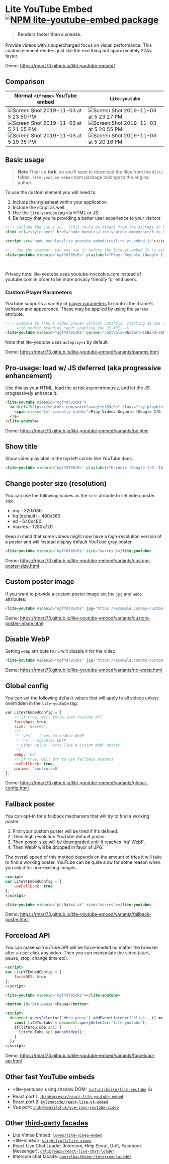 # Lite YouTube Embed [![NPM lite-youtube-embed package](https://img.shields.io/npm/v/lite-youtube-embed.svg)](https://npmjs.org/package/lite-youtube-embed)

> #### Renders faster than a sneeze.

Provide videos with a supercharged focus on visual performance.
This custom element renders just like the real thing but approximately 224× faster.

Demo: https://rinart73.github.io/lite-youtube-embed/

## Comparison

| Normal `<iframe>` YouTube embed |  `lite-youtube` |
|---|---|
|  ![Screen Shot 2019-11-03 at 5 23 50 PM](https://user-images.githubusercontent.com/39191/68095560-5c930d00-fe5f-11e9-8104-e73e77a21287.png)   ![Screen Shot 2019-11-03 at 5 21 05 PM](https://user-images.githubusercontent.com/39191/68095562-5d2ba380-fe5f-11e9-8b5f-18f451b0716d.png)  ![Screen Shot 2019-11-03 at 5 19 35 PM](https://user-images.githubusercontent.com/39191/68095565-5d2ba380-fe5f-11e9-835d-85d37df71f52.png)  | ![Screen Shot 2019-11-03 at 5 23 27 PM](https://user-images.githubusercontent.com/39191/68095561-5d2ba380-fe5f-11e9-9393-e2206a64c8bf.png) ![Screen Shot 2019-11-03 at 5 20 55 PM](https://user-images.githubusercontent.com/39191/68095563-5d2ba380-fe5f-11e9-8f9a-f5c4a774cd56.png)  ![Screen Shot 2019-11-03 at 5 20 16 PM](https://user-images.githubusercontent.com/39191/68095564-5d2ba380-fe5f-11e9-908f-7e12eab8b2ad.png) |

## Basic usage

> **Note**
> This is a **fork**, so you'll have to download the files from the `dist/` folder. `lite-youtube-embed` npm package belongs to the original author.

To use the custom element you will need to:

1. Include the stylesheet within your application
2. Include the script as well
3. Use the `lite-youtube` tag via HTML or JS.
4. Be happy that you're providing a better user experience to your visitors

```html
<!-- Include the CSS & JS.. (This could be direct from the package or bundled) -->
<link rel="stylesheet" href="node_modules/lite-youtube-embed/src/lite-yt-embed.css" />

<script src="node_modules/lite-youtube-embed/src/lite-yt-embed.js"></script>

<!-- Use the element. You may use it before the lite-yt-embed JS is executed. -->
<lite-youtube videoid="ogfYd705cRs" playlabel="Play: Keynote (Google I/O '18)"></lite-youtube>
```

<br>

Privacy note: lite-youtube uses youtube-nocookie.com instead of youtube.com in order
to be more privacy friendly for end users.

### Custom Player Parameters

YouTube supports a variety of [player parameters](https://developers.google.com/youtube/player_parameters#Parameters) to control the iframe's behavior and appearance.
These may be applied by using the `params` attribute.

```html
<!-- Example to show a video player without controls, starting at 10s in, ending at 20s,
     with modest branding *and* enabling the JS API -->
<lite-youtube videoid="ogfYd705cRs" params="controls=0&start=10&end=30&modestbranding=2&rel=0&enablejsapi=1"></lite-youtube>
```

Note that lite-youtube uses `autoplay=1` by default.

Demo: https://rinart73.github.io/lite-youtube-embed/variants/params.html

## Pro-usage: load w/ JS deferred (aka progressive enhancement)

Use this as your HTML, load the script asynchronously, and let the JS progressively enhance it.

```html
<lite-youtube videoid="ogfYd705cRs">
  <a href="https://youtube.com/watch?v=ogfYd705cRs" class="lty-playbtn" title="Play Video">
    <span class="lyt-visually-hidden">Play Video: Keynote (Google I/O '18)</span>
  </a>
</lite-youtube>
```

Demo: https://rinart73.github.io/lite-youtube-embed/variants/pe.html

## Show title

Show video playlabel in the top left corner like YouTube does.
```html
<lite-youtube videoid="ogfYd705cRs" playlabel="Keynote (Google I/O '18)" showtitle="yes"></lite-youtube>
```

## Change poster size (resolution)

You can use the following values as the `size` atribute to set video poster size.

* mq - 320x180
* hq (default) - 480x360
* sd - 640x480
* maxres - 1280x720

Keep in mind that some videos might now have a high-resolution version of a poster and will instead display default YouTube gray poster.
```html
<lite-youtube videoid="ogfYd705cRs" size="maxres"></lite-youtube>
```

Demo: https://rinart73.github.io/lite-youtube-embed/variants/custom-poster-size.html

## Custom poster image

If you want to provide a custom poster image set the `jpg` and `webp` attributes:
```html
<lite-youtube videoid="ogfYd705cRs" jpg="https://example.com/my-custom-poster.jpg" webp="https://example.com/my-custom-poster.webp"></lite-youtube>
```

Demo: https://rinart73.github.io/lite-youtube-embed/variants/custom-poster-image.html

## Disable WebP

Setting `webp` attribute to `no` will disable it for the video:
```html
<lite-youtube videoid="ogfYd705cRs" jpg="https://example.com/my-custom-poster.jpg" webp="no"></lite-youtube>
```

Demo: https://rinart73.github.io/lite-youtube-embed/variants/no-webp.html

## Global config

You can set the following default values that will apply to all videos unless overridden in the `lite-youtube` tag:

```js
var LiteYTEmbedConfig = {
    // if true, will force-load YouTube API
    forceApi: true,
    size: 'maxres',
    /**
     * 'yes' - tries to enable WebP
     * 'no' - disables WebP
     * Other value - acts like a custom WebP poster
     */
    webp: 'no',
    // if true, will try to use fallback posters
    useFallback: true,
    params: 'controls=0'
};
```

Demo: https://rinart73.github.io/lite-youtube-embed/variants/global-config.html

## Fallback poster

You can opt-in for a fallback mechanism that will try to find a working poster.

1. First your custom poster will be tried if it's defined.
2. Then high resolution YouTube default poster.
3. Then poster size will be downgraded until it reaches 'hq' WebP.
4. Then WebP will be dropped in favor of JPG.

The overall speed of this method depends on the amount of tries it will take to find a working poster. YouTube can be quite slow for some reason when you ask it for non-existing images.

```html
<script>
var LiteYTEmbedConfig = {
    useFallback: true
};
</script>

<lite-youtube videoid="pULNqYm4_uk" size="maxres"></lite-youtube>
```

Demo: https://rinart73.github.io/lite-youtube-embed/variants/fallback-poster.html

## Forceload API

You can make so YouTube API will be force-loaded no matter the browser after a user click any video. Then you can manipulate the video (start, pause, stop, change time etc).

```html
<script>
var LiteYTEmbedConfig = {
    forceAPI: true
};
</script>

<lite-youtube videoid="ogfYd705cRs"></lite-youtube>

<button id="btn-pause">Pause</button>

<script>
  document.querySelector('#btn-pause').addEventListener('click', () => {
    const liteYoutube = document.querySelector('lite-youtube');
    if(liteYouTube.api) {
      liteYouTube.api.pauseVideo();
    }
  })
</script>
```

Demo: https://rinart73.github.io/lite-youtube-embed/variants/forceload-api.html

## Other fast YouTube embeds

* &lt;lite-youtube&gt; using shadow DOM: [`justinribeiro/lite-youtube`](https://github.com/justinribeiro/lite-youtube) :+1:
* React port 1: [`ibrahimcesar/react-lite-youtube-embed`](https://github.com/ibrahimcesar/react-lite-youtube-embed)
* React port 2: [`kylemocode/react-lite-yt-embed`](https://github.com/kylemocode/react-lite-yt-embed)
* Vue port: [`andrewvasilchuk/vue-lazy-youtube-video`](https://github.com/andrewvasilchuk/vue-lazy-youtube-video)
## Other [third-party facades](https://web.dev/third-party-facades/)

* Lite Vimeo Embed: [`luwes/lite-vimeo-embed`](https://github.com/luwes/lite-vimeo-embed)
* &lt;lite-vimeo&gt;: [`slightlyoff/lite-vimeo`](https://github.com/slightlyoff/lite-vimeo)
* React Live Chat Loader (Intercom, Help Scout, Drift, Facebook Messenger): [`calibreapp/react-live-chat-loader`](https://github.com/calibreapp/react-live-chat-loader)
* Intercom chat facade: [`danielbachhuber/intercom-facade/`](https://github.com/danielbachhuber/intercom-facade/)
